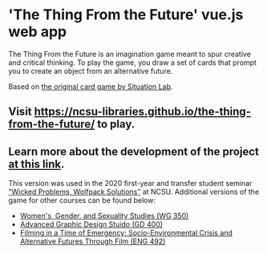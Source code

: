 # 'The Thing From the Future' vue.js web app

The Thing From the Future is an imagination game meant to spur creative and critical thinking. To play the game, you draw a set of cards that prompt you to create an object from an alternative future.

Based on [the original card game by Situation Lab](https://situationlab.org/project/the-thing-from-the-future/). 

## Visit https://ncsu-libraries.github.io/the-thing-from-the-future/ to play.

## Learn more about the development of the project [at this link](https://drive.google.com/file/d/1q4VBmOqpjpJMK5g2cAwZ-8lK5gFqxUno/view?usp=sharing). 

This version was used in the 2020 first-year and transfer student seminar ["Wicked Problems, Wolfpack Solutions"](https://wolfpacksolutions.ncsu.edu/) at NCSU. Additional versions of the game for other courses can be found below: 
* [Women's, Gender, and Sexuality Studies (WG 350)](https://ncsu-libraries.github.io/tftf-wgs350/)
* [Advanced Graphic Design Stuido (GD 400)](https://ncsu-libraries.github.io/tftf-gd400/)
* [Filming in a Time of Emergency: Socio-Environmental Crisis and Alternative Futures Through Film (ENG 492)](https://ncsu-libraries.github.io/tftf-ENG-492/)

